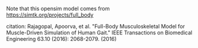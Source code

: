 Note that this opensim model comes from https://simtk.org/projects/full_body


citation: 
Rajagopal, Apoorva, et al. "Full-Body Musculoskeletal Model for Muscle-Driven Simulation of Human Gait." IEEE Transactions on Biomedical Engineering 63.10 (2016): 2068-2079. (2016)
